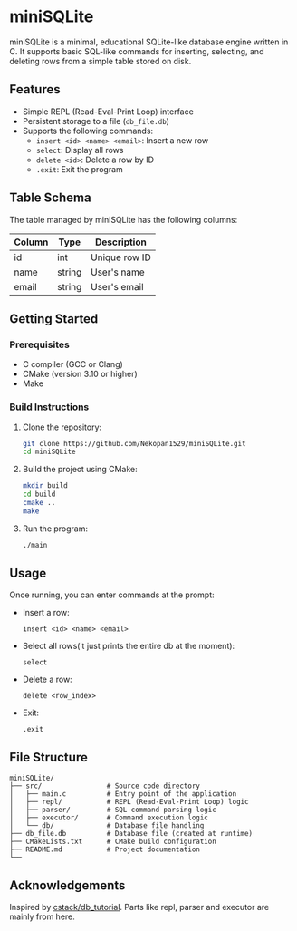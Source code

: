 # miniSQLite

miniSQLite is a minimal, educational SQLite-like database engine written in C. It supports basic SQL-like commands for inserting, selecting, and deleting rows from a simple table stored on disk.

## Features

- Simple REPL (Read-Eval-Print Loop) interface
- Persistent storage to a file (`db_file.db`)
- Supports the following commands:
  - `insert <id> <name> <email>`: Insert a new row
  - `select`: Display all rows
  - `delete <id>`: Delete a row by ID
  - `.exit`: Exit the program

## Table Schema

The table managed by miniSQLite has the following columns:

| Column | Type    | Description      |
|--------|---------|------------------|
| id     | int     | Unique row ID    |
| name   | string  | User's name      |
| email  | string  | User's email     |

## Getting Started

### Prerequisites

- C compiler (GCC or Clang)
- CMake (version 3.10 or higher)
- Make

### Build Instructions

1. Clone the repository:
    ```sh
    git clone https://github.com/Nekopan1529/miniSQLite.git
    cd miniSQLite
    ```

2. Build the project using CMake:
    ```sh
    mkdir build
    cd build
    cmake ..
    make
    ```

3. Run the program:
    ```sh
    ./main
    ```

## Usage

Once running, you can enter commands at the prompt:

- Insert a row:
    ```
    insert <id> <name> <email>
    ```
- Select all rows(it just prints the entire db at the moment):
    ```
    select
    ```
- Delete a row:
    ```
    delete <row_index>
    ```
- Exit:
    ```
    .exit
    ```

## File Structure

```
miniSQLite/
├── src/                # Source code directory
│   ├── main.c          # Entry point of the application
│   ├── repl/           # REPL (Read-Eval-Print Loop) logic
│   ├── parser/         # SQL command parsing logic
│   ├── executor/       # Command execution logic
│   └── db/             # Database file handling
├── db_file.db          # Database file (created at runtime)
├── CMakeLists.txt      # CMake build configuration
├── README.md           # Project documentation
└──
```

## Acknowledgements

Inspired by [cstack/db_tutorial](https://cstack.github.io/db_tutorial/). Parts like repl, parser and executor are mainly from here. 